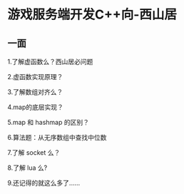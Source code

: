 # 游戏服务端开发C++向-西山居

## 一面
1.了解虚函数么？西山居必问题

2.虚函数实现原理？

3.了解数组对齐么？

4.map的底层实现？

5.map 和 hashmap 的区别？

6.算法题：从无序数组中查找中位数

7.了解 socket 么？

8.了解 lua 么?

9.还记得的就这么多了......
